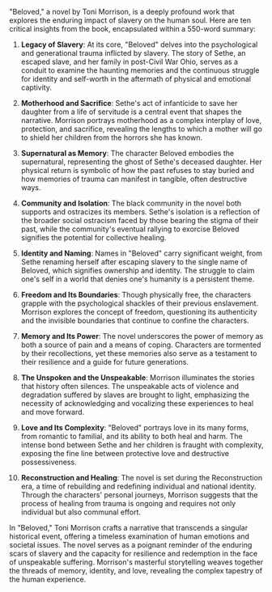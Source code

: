 "Beloved," a novel by Toni Morrison, is a deeply profound work that explores the enduring impact of slavery on the human soul. Here are ten critical insights from the book, encapsulated within a 550-word summary:

1. **Legacy of Slavery**: At its core, "Beloved" delves into the psychological and generational trauma inflicted by slavery. The story of Sethe, an escaped slave, and her family in post-Civil War Ohio, serves as a conduit to examine the haunting memories and the continuous struggle for identity and self-worth in the aftermath of physical and emotional captivity.

2. **Motherhood and Sacrifice**: Sethe's act of infanticide to save her daughter from a life of servitude is a central event that shapes the narrative. Morrison portrays motherhood as a complex interplay of love, protection, and sacrifice, revealing the lengths to which a mother will go to shield her children from the horrors she has known.

3. **Supernatural as Memory**: The character Beloved embodies the supernatural, representing the ghost of Sethe's deceased daughter. Her physical return is symbolic of how the past refuses to stay buried and how memories of trauma can manifest in tangible, often destructive ways.

4. **Community and Isolation**: The black community in the novel both supports and ostracizes its members. Sethe's isolation is a reflection of the broader social ostracism faced by those bearing the stigma of their past, while the community's eventual rallying to exorcise Beloved signifies the potential for collective healing.

5. **Identity and Naming**: Names in "Beloved" carry significant weight, from Sethe renaming herself after escaping slavery to the single name of Beloved, which signifies ownership and identity. The struggle to claim one's self in a world that denies one's humanity is a persistent theme.

6. **Freedom and Its Boundaries**: Though physically free, the characters grapple with the psychological shackles of their previous enslavement. Morrison explores the concept of freedom, questioning its authenticity and the invisible boundaries that continue to confine the characters.

7. **Memory and Its Power**: The novel underscores the power of memory as both a source of pain and a means of coping. Characters are tormented by their recollections, yet these memories also serve as a testament to their resilience and a guide for future generations.

8. **The Unspoken and the Unspeakable**: Morrison illuminates the stories that history often silences. The unspeakable acts of violence and degradation suffered by slaves are brought to light, emphasizing the necessity of acknowledging and vocalizing these experiences to heal and move forward.

9. **Love and Its Complexity**: "Beloved" portrays love in its many forms, from romantic to familial, and its ability to both heal and harm. The intense bond between Sethe and her children is fraught with complexity, exposing the fine line between protective love and destructive possessiveness.

10. **Reconstruction and Healing**: The novel is set during the Reconstruction era, a time of rebuilding and redefining individual and national identity. Through the characters' personal journeys, Morrison suggests that the process of healing from trauma is ongoing and requires not only individual but also communal effort.

In "Beloved," Toni Morrison crafts a narrative that transcends a singular historical event, offering a timeless examination of human emotions and societal issues. The novel serves as a poignant reminder of the enduring scars of slavery and the capacity for resilience and redemption in the face of unspeakable suffering. Morrison's masterful storytelling weaves together the threads of memory, identity, and love, revealing the complex tapestry of the human experience.